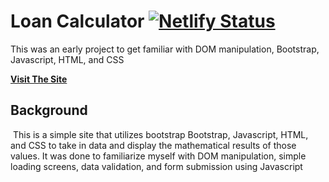 # Loan Calculator [![Netlify Status](https://api.netlify.com/api/v1/badges/f4503bae-dcd2-447f-8881-de4da91bc618/deploy-status)](https://app.netlify.com/sites/stoic-ptolemy-2cc219/deploys)

This was an early project to get familiar with DOM manipulation, Bootstrap, Javascript, HTML, and CSS
​

[**Visit The Site**](https://loancalc.bypedersen.com)
​
​

## Background

​
This is a simple site that utilizes bootstrap Bootstrap, Javascript, HTML, and CSS to take in data and display the mathematical results of those values. It was done to familiarize myself with DOM manipulation, simple loading screens, data validation, and form submission using Javascript
​
​
